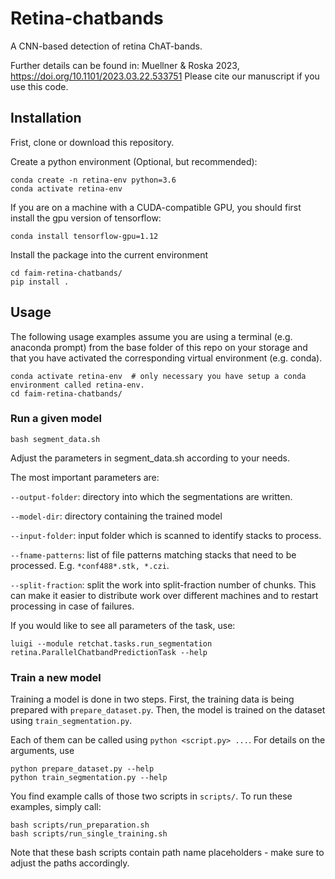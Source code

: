 # Retina-chatbands

A CNN-based detection of retina ChAT-bands.

Further details can be found in: Muellner & Roska 2023, https://doi.org/10.1101/2023.03.22.533751
Please cite our manuscript if you use this code.

## Installation

Frist, clone or download this repository.

Create a python environment (Optional, but recommended):

```
conda create -n retina-env python=3.6
conda activate retina-env
```

If you are on a machine with a CUDA-compatible GPU, you should first install the gpu version of tensorflow:

```
conda install tensorflow-gpu=1.12
```


Install the package into the current environment
```
cd faim-retina-chatbands/
pip install .
```

## Usage

The following usage examples assume you are using a terminal (e.g. anaconda prompt) from the base folder of this repo on your storage and that you have activated the corresponding virtual environment (e.g. conda).

```
conda activate retina-env  # only necessary you have setup a conda environment called retina-env.
cd faim-retina-chatbands/
```

### Run a given model

```
bash segment_data.sh
```

Adjust the parameters in segment_data.sh according to your needs.

The most important parameters are:

```--output-folder```: directory into which the segmentations are written.

```--model-dir```: directory containing the trained model

```--input-folder```: input folder which is scanned to identify stacks to process.

```--fname-patterns```: list of file patterns matching stacks that need to be processed. E.g. ```*conf488*.stk, *.czi```.

```--split-fraction```: split the work into split-fraction number of chunks. This can make it easier to distribute work over different machines and to restart processing in case of failures.


If you would like to see all parameters of the task, use:

```
luigi --module retchat.tasks.run_segmentation retina.ParallelChatbandPredictionTask --help
```

### Train a new model

Training a model is done in two steps. First, the training data is
being prepared with ```prepare_dataset.py```. Then, the model is
trained on the dataset using ```train_segmentation.py```.

Each of them can be called using ```python <script.py> ...```. For details on the arguments, use

```
python prepare_dataset.py --help
python train_segmentation.py --help
```

You find example calls of those two scripts in ```scripts/```. To run
these examples, simply call:

```
bash scripts/run_preparation.sh
bash scripts/run_single_training.sh
```

Note that these bash scripts contain path name placeholders - make sure to adjust the paths accordingly.

